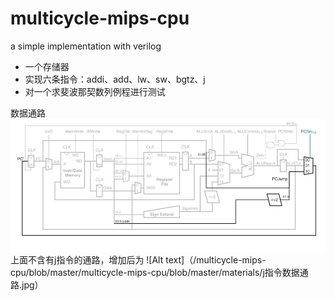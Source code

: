 # multicycle-mips-cpu
a simple implementation with verilog

+ 一个存储器
+ 实现六条指令：addi、add、lw、sw、bgtz、j
+ 对一个求斐波那契数列例程进行测试

数据通路
![Image text](https://github.com/JK1Zhang/multicycle-mips-cpu/blob/master/materials/j%E6%8C%87%E4%BB%A4%E6%95%B0%E6%8D%AE%E9%80%9A%E8%B7%AF.jpg)
上面不含有j指令的通路，增加后为
![Alt text]（/multicycle-mips-cpu/blob/master/multicycle-mips-cpu/blob/master/materials/j指令数据通路.jpg）
